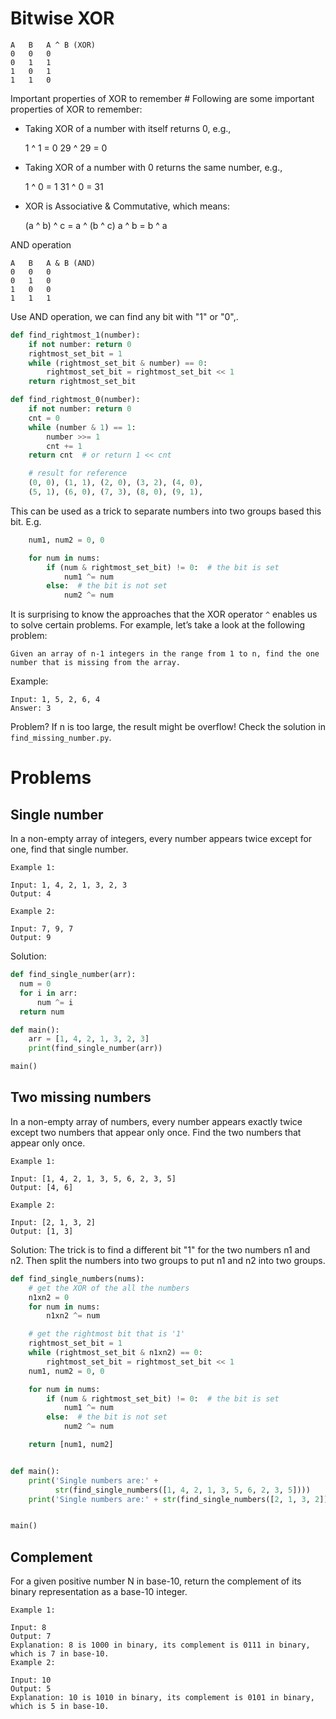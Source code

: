 # Bitwise XOR

```text
A   B   A ^ B (XOR)
0   0   0
0   1   1
1   0   1
1   1   0
```

Important properties of XOR to remember #
Following are some important properties of XOR to remember:

* Taking XOR of a number with itself returns 0, e.g.,

    1 ^ 1 = 0
    29 ^ 29 = 0

* Taking XOR of a number with 0 returns the same number, e.g.,

    1 ^ 0 = 1
    31 ^ 0 = 31

* XOR is Associative & Commutative, which means:

    (a ^ b) ^ c = a ^ (b ^ c)
    a ^ b = b ^ a

AND operation

```text
A   B   A & B (AND)
0   0   0
0   1   0
1   0   0
1   1   1
```

Use AND operation, we can find any bit with "1" or "0",.

```python
def find_rightmost_1(number):
    if not number: return 0
    rightmost_set_bit = 1
    while (rightmost_set_bit & number) == 0:
        rightmost_set_bit = rightmost_set_bit << 1
    return rightmost_set_bit

def find_rightmost_0(number):
    if not number: return 0
    cnt = 0
    while (number & 1) == 1:
        number >>= 1
        cnt += 1
    return cnt  # or return 1 << cnt

    # result for reference
    (0, 0), (1, 1), (2, 0), (3, 2), (4, 0),
    (5, 1), (6, 0), (7, 3), (8, 0), (9, 1),
```

This can be used as a trick to separate numbers into two groups based this bit. E.g.

```python
    num1, num2 = 0, 0

    for num in nums:
        if (num & rightmost_set_bit) != 0:  # the bit is set
            num1 ^= num
        else:  # the bit is not set
            num2 ^= num
```

It is surprising to know the approaches that the XOR operator `^` enables us to solve certain problems. For example, let’s take a look at the following problem:

```text
Given an array of n-1 integers in the range from 1 to n, find the one number that is missing from the array.
```

Example:

```text
Input: 1, 5, 2, 6, 4
Answer: 3
```

Problem? If n is too large, the result might be overflow!
Check the solution in `find_missing_number.py`.

# Problems

## Single number

In a non-empty array of integers, every number appears twice except for one, find that single number.

```text
Example 1:

Input: 1, 4, 2, 1, 3, 2, 3
Output: 4

Example 2:

Input: 7, 9, 7
Output: 9
```

Solution:

```python
def find_single_number(arr):
  num = 0
  for i in arr:
      num ^= i
  return num

def main():
    arr = [1, 4, 2, 1, 3, 2, 3]
    print(find_single_number(arr))

main()
```

## Two missing numbers

In a non-empty array of numbers, every number appears exactly twice except two numbers that appear only once. Find the two numbers that appear only once.

```text
Example 1:

Input: [1, 4, 2, 1, 3, 5, 6, 2, 3, 5]
Output: [4, 6]

Example 2:

Input: [2, 1, 3, 2]
Output: [1, 3]
```

Solution: The trick is to find a different bit "1" for the two numbers n1 and n2. Then split the numbers into two groups to put n1 and n2 into two groups.

```python
def find_single_numbers(nums):
    # get the XOR of the all the numbers
    n1xn2 = 0
    for num in nums:
        n1xn2 ^= num

    # get the rightmost bit that is '1'
    rightmost_set_bit = 1
    while (rightmost_set_bit & n1xn2) == 0:
        rightmost_set_bit = rightmost_set_bit << 1
    num1, num2 = 0, 0

    for num in nums:
        if (num & rightmost_set_bit) != 0:  # the bit is set
            num1 ^= num
        else:  # the bit is not set
            num2 ^= num

    return [num1, num2]


def main():
    print('Single numbers are:' +
          str(find_single_numbers([1, 4, 2, 1, 3, 5, 6, 2, 3, 5])))
    print('Single numbers are:' + str(find_single_numbers([2, 1, 3, 2])))


main()
```

## Complement

For a given positive number N in base-10, return the complement of its binary representation as a base-10 integer.

```text
Example 1:

Input: 8
Output: 7
Explanation: 8 is 1000 in binary, its complement is 0111 in binary, which is 7 in base-10.
Example 2:

Input: 10
Output: 5
Explanation: 10 is 1010 in binary, its complement is 0101 in binary, which is 5 in base-10.
```
